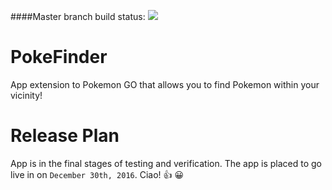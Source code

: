 ####Master branch build status:
![](https://travis-ci.org/benmak11/PokeFinder.svg?branch=master)

# PokeFinder
App extension to Pokemon GO that allows you to find Pokemon within your vicinity!

# Release Plan

App is in the final stages of testing and verification. The app is placed to go live in on `December 30th, 2016`. Ciao! :+1: :grinning:
